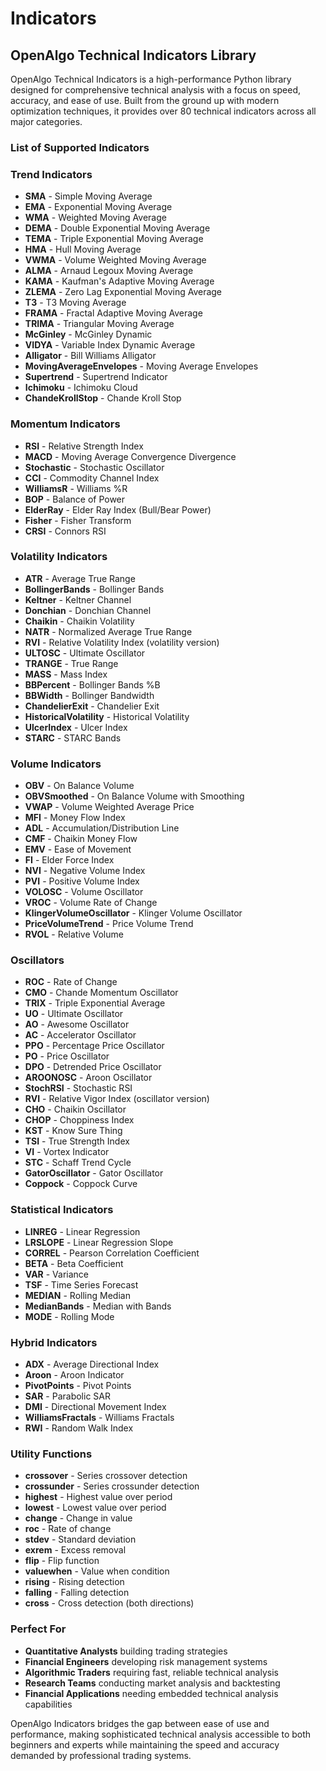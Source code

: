 # Indicators

## OpenAlgo Technical Indicators Library

OpenAlgo Technical Indicators is a high-performance Python library designed for comprehensive technical analysis with a focus on speed, accuracy, and ease of use. Built from the ground up with modern optimization techniques, it provides over 80 technical indicators across all major categories.

### List of Supported Indicators

### Trend Indicators

* **SMA** - Simple Moving Average
* **EMA** - Exponential Moving Average
* **WMA** - Weighted Moving Average
* **DEMA** - Double Exponential Moving Average
* **TEMA** - Triple Exponential Moving Average
* **HMA** - Hull Moving Average
* **VWMA** - Volume Weighted Moving Average
* **ALMA** - Arnaud Legoux Moving Average
* **KAMA** - Kaufman's Adaptive Moving Average
* **ZLEMA** - Zero Lag Exponential Moving Average
* **T3** - T3 Moving Average
* **FRAMA** - Fractal Adaptive Moving Average
* **TRIMA** - Triangular Moving Average
* **McGinley** - McGinley Dynamic
* **VIDYA** - Variable Index Dynamic Average
* **Alligator** - Bill Williams Alligator
* **MovingAverageEnvelopes** - Moving Average Envelopes
* **Supertrend** - Supertrend Indicator
* **Ichimoku** - Ichimoku Cloud
* **ChandeKrollStop** - Chande Kroll Stop

### Momentum Indicators

* **RSI** - Relative Strength Index
* **MACD** - Moving Average Convergence Divergence
* **Stochastic** - Stochastic Oscillator
* **CCI** - Commodity Channel Index
* **WilliamsR** - Williams %R
* **BOP** - Balance of Power
* **ElderRay** - Elder Ray Index (Bull/Bear Power)
* **Fisher** - Fisher Transform
* **CRSI** - Connors RSI

### Volatility Indicators

* **ATR** - Average True Range
* **BollingerBands** - Bollinger Bands
* **Keltner** - Keltner Channel
* **Donchian** - Donchian Channel
* **Chaikin** - Chaikin Volatility
* **NATR** - Normalized Average True Range
* **RVI** - Relative Volatility Index (volatility version)
* **ULTOSC** - Ultimate Oscillator
* **TRANGE** - True Range
* **MASS** - Mass Index
* **BBPercent** - Bollinger Bands %B
* **BBWidth** - Bollinger Bandwidth
* **ChandelierExit** - Chandelier Exit
* **HistoricalVolatility** - Historical Volatility
* **UlcerIndex** - Ulcer Index
* **STARC** - STARC Bands

### Volume Indicators

* **OBV** - On Balance Volume
* **OBVSmoothed** - On Balance Volume with Smoothing
* **VWAP** - Volume Weighted Average Price
* **MFI** - Money Flow Index
* **ADL** - Accumulation/Distribution Line
* **CMF** - Chaikin Money Flow
* **EMV** - Ease of Movement
* **FI** - Elder Force Index
* **NVI** - Negative Volume Index
* **PVI** - Positive Volume Index
* **VOLOSC** - Volume Oscillator
* **VROC** - Volume Rate of Change
* **KlingerVolumeOscillator** - Klinger Volume Oscillator
* **PriceVolumeTrend** - Price Volume Trend
* **RVOL** - Relative Volume

### Oscillators

* **ROC** - Rate of Change
* **CMO** - Chande Momentum Oscillator
* **TRIX** - Triple Exponential Average
* **UO** - Ultimate Oscillator
* **AO** - Awesome Oscillator
* **AC** - Accelerator Oscillator
* **PPO** - Percentage Price Oscillator
* **PO** - Price Oscillator
* **DPO** - Detrended Price Oscillator
* **AROONOSC** - Aroon Oscillator
* **StochRSI** - Stochastic RSI
* **RVI** - Relative Vigor Index (oscillator version)
* **CHO** - Chaikin Oscillator
* **CHOP** - Choppiness Index
* **KST** - Know Sure Thing
* **TSI** - True Strength Index
* **VI** - Vortex Indicator
* **STC** - Schaff Trend Cycle
* **GatorOscillator** - Gator Oscillator
* **Coppock** - Coppock Curve

### Statistical Indicators

* **LINREG** - Linear Regression
* **LRSLOPE** - Linear Regression Slope
* **CORREL** - Pearson Correlation Coefficient
* **BETA** - Beta Coefficient
* **VAR** - Variance
* **TSF** - Time Series Forecast
* **MEDIAN** - Rolling Median
* **MedianBands** - Median with Bands
* **MODE** - Rolling Mode

### Hybrid Indicators

* **ADX** - Average Directional Index
* **Aroon** - Aroon Indicator
* **PivotPoints** - Pivot Points
* **SAR** - Parabolic SAR
* **DMI** - Directional Movement Index
* **WilliamsFractals** - Williams Fractals
* **RWI** - Random Walk Index

### Utility Functions

* **crossover** - Series crossover detection
* **crossunder** - Series crossunder detection
* **highest** - Highest value over period
* **lowest** - Lowest value over period
* **change** - Change in value
* **roc** - Rate of change
* **stdev** - Standard deviation
* **exrem** - Excess removal
* **flip** - Flip function
* **valuewhen** - Value when condition
* **rising** - Rising detection
* **falling** - Falling detection
* **cross** - Cross detection (both directions)

### Perfect For

* **Quantitative Analysts** building trading strategies
* **Financial Engineers** developing risk management systems
* **Algorithmic Traders** requiring fast, reliable technical analysis
* **Research Teams** conducting market analysis and backtesting
* **Financial Applications** needing embedded technical analysis capabilities

OpenAlgo Indicators bridges the gap between ease of use and performance, making sophisticated technical analysis accessible to both beginners and experts while maintaining the speed and accuracy demanded by professional trading systems.
